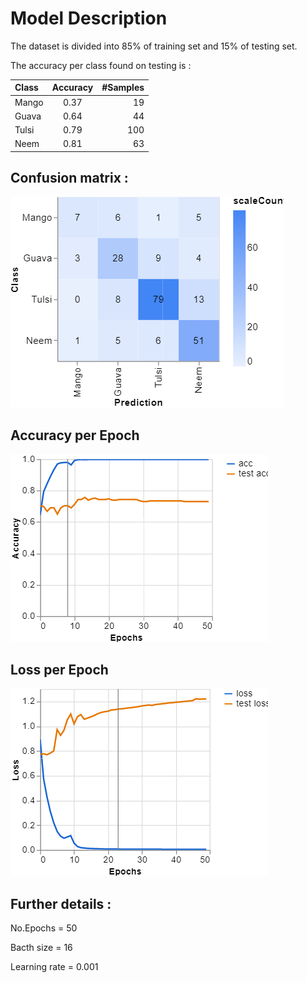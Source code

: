 # Model Description

The dataset is divided into 85% of training set and 15% of testing set.

The accuracy per class found on testing is :



| Class         | Accuracy        | #Samples   |
| :------------ |:---------------:| -----:     |
| Mango         | 0.37              |  19      |
| Guava         | 0.64              |  44      |
| Tulsi         | 0.79              |  100     |
| Neem          | 0.81              |  63      |


## Confusion matrix :

![Optional Text](https://github.com/Gnaneshdivi/Hack-Reva-project/blob/master/Model%20Files/Confusion%20matrix.png)


## Accuracy per Epoch
![Opt text](https://github.com/Gnaneshdivi/Hack-Reva-project/blob/master/Model%20Files/Accuracy%20per%20epoch.png)

## Loss per Epoch
![Opt text](https://github.com/Gnaneshdivi/Hack-Reva-project/blob/master/Model%20Files/Loss%20per%20epoch.png)


## Further details :

No.Epochs = 50

Bacth size = 16

Learning rate = 0.001


